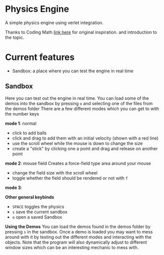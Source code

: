# Physics Engine
A simple physics engine using verlet integration.

Thanks to Coding Math [link here](https://www.youtube.com/@codingmath) for original inspiration. and introduction to the topic.

# Current features
- Sandbox: a place where you can test the engine in real time

## Sandbox
Here you can test out the engine in real time. 
You can load some of the demos into the sandbox by pressing `o` and selecting one of the files from the demos folder
There are a few different modes which you can get to with the number keys

**mode 1**: normal
- click to add balls
- click and drag to add them with an initial velocity (shown with a red line)
- use the scroll wheel while the mouse is down to change the size
- create a "stick" by clicking one a point and drag and release on another point

**mode 2**: mouse field 
Creates a force-field type area around your mouse
- change the field size with the scroll wheel
- toggle whether the field should be rendered or not with `f`

**mode 3**:

**Other general keybinds**
- `SPACE` toggles the physics
- `s` save the current sandbox 
- `o` open a saved Sandbox

**Using the Demos**
You can load the demos found in the demos folder by pressing `s` in the sandbox.
Once a demo is loaded you may want to mess around with it by testing out the different modes and interacting with the objects.
Note that the program will also dynamically adjust to different window sizes which can be an interesting mechanic to mess with.
